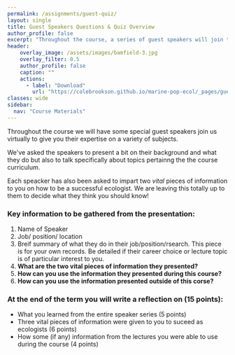 ```yaml
---
permalink: /assignments/guest-quiz/
layout: single
title: Guest Speakers Questions & Quiz Overview
author_profile: false
excerpt: "Throughout the course, a series of guest speakers will join the class to give talks on their research, their jobs, and how they think about science"
header:
    overlay_image: /assets/images/bamfield-3.jpg
    overlay_filter: 0.5
    author_profile: false
    caption: ""
    actions:
      - label: "Download"
        url: "https://colebrookson.github.io/marine-pop-ecol/_pages/guest-speakers.pdf"
classes: wide
sidebar:
  nav: "Course Materials"
---
```


Throughout the course we will have some special guest speakers join us virtually to give you their expertise on a variety of subjects. 

We've asked the speakers to present a bit on their background and what they do but also to talk specifically about topics pertainng the the course curriculum. 

Each speacker has also been asked to impart two *vital* pieces of information to you on how to be a successful ecologist. We are leaving this totally up to them to decide what they think you should know!

### Key information to be gathered from the presentation:

1. Name of Speaker
2. Job/ position/ location
3. Breif summary of what they do in their job/position/rsearch. This piece is for your own records. Be detailed if their career choice or lecture topic is of particular interest to you. 
4. **What are the two vital pieces of information they presented?**
5. **How can you use the information they presented during this course?**
6. **How can you use the information presented outside of this corse?**

### At the end of the term you will write a reflection on (15 points):
- What you learned from the entire speaker series (5 points)
- Three vital pieces of information were given to you to suceed as ecologists (6 points)
- How some (if any) information from the lectures you were able to use during the course (4 points)
